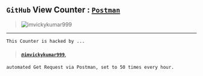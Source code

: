 ## `GitHub` View Counter : [`Postman`](https://vickykumar999.postman.co/workspace/a588c682-0ac8-4892-9084-42dd15f40085/request/21969867-7018fdfe-c7bd-4bb1-a4a6-571e683289fc)

> <p align="left"> <img src="https://komarev.com/ghpvc/?username=imvickykumar&color=blue&label=PROFILE+VIEWS&style=flat-square&color=orange" alt="imvickykumar999"/> </p>

--------------------------

    This Counter is hacked by ...

> #### [`@imvickykumar999`](https://github.com/imvickykumar999),

    automated Get Request via Postman, set to 50 times every hour.
